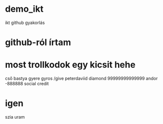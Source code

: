 # demo_ikt
ikt github gyakorlás
# github-ról írtam
# most trollkodok egy kicsit hehe
cső bastya gyere gyros
/give peterdaviid diamond 99999999999999
andor -888888 social credit
# igen
szia uram